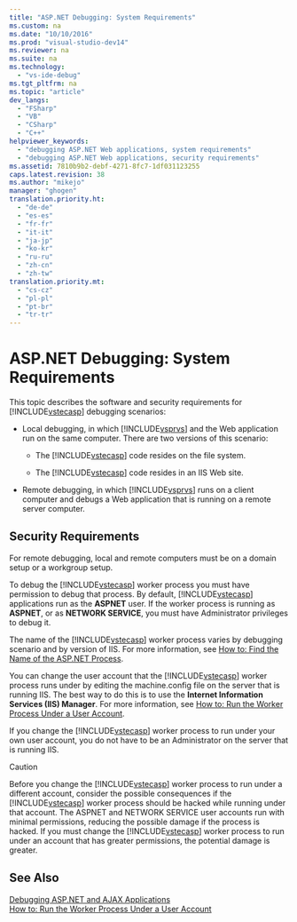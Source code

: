 ```yaml
---
title: "ASP.NET Debugging: System Requirements"
ms.custom: na
ms.date: "10/10/2016"
ms.prod: "visual-studio-dev14"
ms.reviewer: na
ms.suite: na
ms.technology: 
  - "vs-ide-debug"
ms.tgt_pltfrm: na
ms.topic: "article"
dev_langs: 
  - "FSharp"
  - "VB"
  - "CSharp"
  - "C++"
helpviewer_keywords: 
  - "debugging ASP.NET Web applications, system requirements"
  - "debugging ASP.NET Web applications, security requirements"
ms.assetid: 7810b9b2-debf-4271-8fc7-1df031123255
caps.latest.revision: 38
ms.author: "mikejo"
manager: "ghogen"
translation.priority.ht: 
  - "de-de"
  - "es-es"
  - "fr-fr"
  - "it-it"
  - "ja-jp"
  - "ko-kr"
  - "ru-ru"
  - "zh-cn"
  - "zh-tw"
translation.priority.mt: 
  - "cs-cz"
  - "pl-pl"
  - "pt-br"
  - "tr-tr"
---
```

# ASP.NET Debugging: System Requirements
This topic describes the software and security requirements for [!INCLUDE[vstecasp](../dv_TeamTestALM/includes/vstecasp_md.md)] debugging scenarios:  
  
-   Local debugging, in which [!INCLUDE[vsprvs](../dv_TeamTestALM/includes/vsprvs_md.md)] and the Web application run on the same computer. There are two versions of this scenario:  
  
    -   The [!INCLUDE[vstecasp](../dv_TeamTestALM/includes/vstecasp_md.md)] code resides on the file system.  
  
    -   The [!INCLUDE[vstecasp](../dv_TeamTestALM/includes/vstecasp_md.md)] code resides in an IIS Web site.  
  
-   Remote debugging, in which [!INCLUDE[vsprvs](../dv_TeamTestALM/includes/vsprvs_md.md)] runs on a client computer and debugs a Web application that is running on a remote server computer.  
  
## Security Requirements  
 For remote debugging, local and remote computers must be on a domain setup or a workgroup setup.  
  
 To debug the [!INCLUDE[vstecasp](../dv_TeamTestALM/includes/vstecasp_md.md)] worker process you must have permission to debug that process. By default, [!INCLUDE[vstecasp](../dv_TeamTestALM/includes/vstecasp_md.md)] applications run as the **ASPNET** user. If the worker process is running as **ASPNET**, or as **NETWORK SERVICE**, you must have Administrator privileges to debug it.  
  
 The name of the [!INCLUDE[vstecasp](../dv_TeamTestALM/includes/vstecasp_md.md)] worker process varies by debugging scenario and by version of IIS. For more information, see [How to: Find the Name of the ASP.NET Process](../VS_debugger/how-to--find-the-name-of-the-asp.net-process.md).  
  
 You can change the user account that the [!INCLUDE[vstecasp](../dv_TeamTestALM/includes/vstecasp_md.md)] worker process runs under by editing the machine.config file on the server that is running IIS. The best way to do this is to use the **Internet Information Services (IIS) Manager**. For more information, see [How to: Run the Worker Process Under a User Account](../VS_debugger/how-to--run-the-worker-process-under-a-user-account.md).  
  
 If you change the [!INCLUDE[vstecasp](../dv_TeamTestALM/includes/vstecasp_md.md)] worker process to run under your own user account, you do not have to be an Administrator on the server that is running IIS.  
  
> [!CAUTION]
>  Before you change the [!INCLUDE[vstecasp](../dv_TeamTestALM/includes/vstecasp_md.md)] worker process to run under a different account, consider the possible consequences if the [!INCLUDE[vstecasp](../dv_TeamTestALM/includes/vstecasp_md.md)] worker process should be hacked while running under that account. The ASPNET and NETWORK SERVICE user accounts run with minimal permissions, reducing the possible damage if the process is hacked. If you must change the [!INCLUDE[vstecasp](../dv_TeamTestALM/includes/vstecasp_md.md)] worker process to run under an account that has greater permissions, the potential damage is greater.  
  
## See Also  
 [Debugging ASP.NET and AJAX Applications](../VS_debugger/debugging-asp.net-and-ajax-applications.md)   
 [How to: Run the Worker Process Under a User Account](../VS_debugger/how-to--run-the-worker-process-under-a-user-account.md)